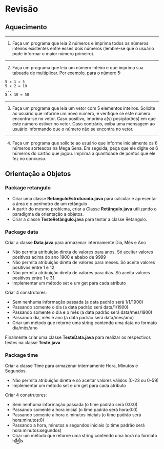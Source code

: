 # Revisão
## Aquecimento 

---
1) Faça um programa que leia 2 números e imprima todos os números inteiros existentes entre esses dois números (lembre-se que o usuário pode informar o maior número primeiro).

---
2) Faça um programa que leia um número inteiro e que imprima sua tabuada de multiplicar. Por exemplo, para o número 5: 
```
5 x 1 = 5
5 x 2 = 10
...
5 x 10 = 50 
```
---
3) Faça um programa que leia um vetor com 5 elementos inteiros. Solicite ao usuário que informe um novo número, e verifique se este número encontra-se no vetor. Caso positivo, imprima a(s) posição(ões) em que este número estiver no vetor. Caso contrário, exiba uma mensagem ao usuário informando que o número não se encontra no vetor.
---
4) Faça um programa que solicite ao usuário que informe inicialmente os 6 números sorteados na Mega Sena. Em seguida, peça que ele digite os 6 números do cartão que jogou. Imprima a quantidade de pontos que ele fez no concurso.

## Orientação a Objetos

### Package retangulo
- Criar uma classe **RetanguloEstruturada.java** para calcular e apresentar a área e o perímetro de um retângulo
- A partir do mesmo problema, criar a Classe **Retângulo.java** utilizando o paradigma da orientação a objetos.
- Criar a classe **TesteRetângulo.java** para testar a classe Retangulo.

### Package data

Criar a classe **Data.java** para armazenar internamente Dia, Mês e Ano

- Não permita atribuição direta de valores para anos. Só aceitar valores positivos acima do ano 1900 e abaixo de 9999
- Não permita atribuição direta de valores para meses. Só aceite valores positivos entre 1 e 12
- Não permita atribuição direta de valores para dias. Só aceita valores positivos entre 1 e 31.
- Implementar um método set e um get para cada atributo

Criar 4 construtores:
- Sem nenhuma informação passada (a data padrão será 1/1/1900)
- Passando somente o dia (a data padrão será data/1/1900)
- Passando somente o dia e o mês (a data padrão será data/mes/1900)
- Passando dia, mês e ano (a data padrão será data/mes/ano)
- Criar um método que retorne uma string contendo uma data no formato dia/mês/ano

Finalmente criar uma classe **TesteData.java** para realizar os respectivos testes na classe **Teste.java**

### Package time

Criar a classe Time para armazenar internamente Hora, Minutos e Segundos.

- Não permita atribuição direta e só aceitar valores válidos (0-23 ou 0-59)
- Implementar um método set e um get para cada atributo

Criar 4 construtores:
- Sem nenhuma informação passada (o time padrão será 0:0:0)
- Passando somente a hora inicial (o time padrão será hora:0:0)
- Passando somente a hora e minutos iniciais (o time padrão será hora:minutos:0)
- Passando a hora, minutos e segundos iniciais (o time padrão será hora:minutos:segundos)
- Criar um método que retorne uma string contendo uma hora no formato h:m:s